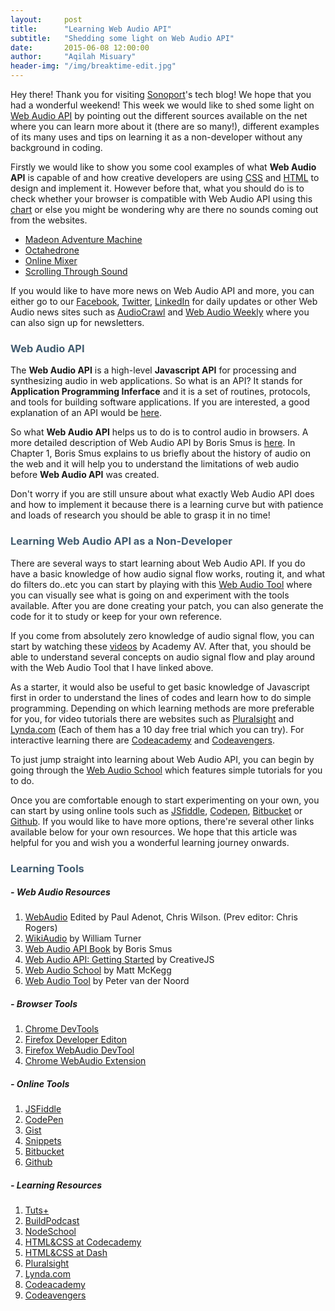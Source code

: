 ```yaml
---
layout:     post
title:      "Learning Web Audio API"
subtitle:   "Shedding some light on Web Audio API"
date:       2015-06-08 12:00:00
author:     "Aqilah Misuary"
header-img: "/img/breaktime-edit.jpg"
---
```


Hey there! Thank you for visiting [Sonoport](http://sonoport.com/)'s tech blog! We hope that you had a wonderful weekend! This week we would like to shed some light on [Web Audio API](http://webaudio.github.io/web-audio-api/) by pointing out the different sources available on the net where you can learn more about it (there are so many!), different examples of its many uses and tips on learning it as a non-developer without any background in coding.

Firstly we would like to show you some cool examples of what **Web Audio API** is capable of and how creative developers are using [CSS](https://developer.mozilla.org/en-US/docs/Web/CSS) and [HTML](https://developer.mozilla.org/en-US/docs/Web/HTML) to design and implement it. However before that, what you should do is to check whether your browser is compatible with Web Audio API using this [chart](http://caniuse.com/#feat=audio-api) or else you might be wondering why are there no sounds coming out from the websites.

- [Madeon Adventure Machine](http://www.madeon.fr/adventuremachine/)
- [Octahedrone](http://zya.github.io/octahedrone/#_=_)
- [Online Mixer](http://kevvv.in/mix/#47p1w)
- [Scrolling Through Sound](http://zya.github.io/scrollsound/)

If you would like to have more news on Web Audio API and more, you can either go to our [Facebook](https://www.facebook.com/sonoport), [Twitter](https://twitter.com/sonoport), [LinkedIn](https://www.linkedin.com/company/sonoport-asia-pte-ltd) for daily updates or other Web Audio news sites such as [AudioCrawl](http://audiocrawl.co/) and [Web Audio Weekly](http://blog.chrislowis.co.uk/waw.html) where you can also sign up for newsletters.

<h3><span style="color:#425C70">Web Audio API</span></h3>

The **Web Audio API** is a high-level **Javascript API** for processing and synthesizing audio in web applications. So what is an API? It stands for **Application Programming Inferface** and it is a set of routines, protocols, and tools for building software applications. If you are interested, a good explanation of an API would be [here](http://www.makeuseof.com/tag/api-good-technology-explained/). 

So what **Web Audio API** helps us to do is to control audio in browsers. A more detailed description of Web Audio API by Boris Smus is [here](http://www.html5rocks.com/en/tutorials/webaudio/intro/). In Chapter 1, Boris Smus explains to us briefly about the history of audio on the web and it will help you to understand the limitations of web audio before **Web Audio API** was created.

Don't worry if you are still unsure about what exactly Web Audio API does and how to implement it because there is a learning curve but with patience and loads of research you should be able to grasp it in no time!

### <span style="color:#425C70">Learning Web Audio API as a Non-Developer</span>

There are several ways to start learning about Web Audio API. If you do have a basic knowledge of how audio signal flow works, routing it, and what do filters do..etc you can start by playing with this [Web Audio Tool](http://www.webaudiotool.com/) where you can visually see what is going on and experiment with the tools available. After you are done creating your patch, you can also generate the code for it to study or keep for your own reference.

If you come from absolutely zero knowledge of audio signal flow, you can start by watching these [videos](https://www.youtube.com/watch?v=w-v75Mgh9dA&list=PLRwSxn6RVkVIM9443VFgYHNkYuqbmEakk) by Academy AV. After that, you should be able to understand several concepts on audio signal flow and play around with the Web Audio Tool that I have linked above.

As a starter, it would also be useful to get basic knowledge of Javascript first in order to understand the lines of codes and learn how to do simple programming. Depending on which learning methods are more preferable for you, for video tutorials there are websites such as [Pluralsight](http://www.pluralsight.com/) and [Lynda.com](http://www.lynda.com/default.aspx) (Each of them has a 10 day free trial which you can try). For interactive learning there are [Codeacademy](http://www.codecademy.com/) and [Codeavengers](http://www.codeavengers.com/).

To just jump straight into learning about Web Audio API, you can begin by going through the [Web Audio School](http://mmckegg.github.io/web-audio-school/) which features simple tutorials for you to do. 

Once you are comfortable enough to start experimenting on your own, you can start by using online tools such as [JSfiddle](http://jsfiddle.net/), [Codepen](Codepen.io), [Bitbucket](https://bitbucket.org/) or [Github](https://github.com/). If you would like to have more options, there're several other links available below for your own resources. We hope that this article was helpful for you and wish you a wonderful learning journey onwards.

### <span style="color:#425C70">Learning Tools</span>

##### - Web Audio Resources

1. [WebAudio](http://webaudio.github.io/web-audio-api/) Edited by Paul Adenot, Chris Wilson. (Prev editor: Chris Rogers)
2. [WikiAudio](http://en.wikiaudio.org/Main_Page) by William Turner
3. [Web Audio API Book](http://www.html5rocks.com/en/tutorials/webaudio/intro/) by Boris Smus
4. [Web Audio API: Getting Started](http://creativejs.com/resources/web-audio-api-getting-started/) by CreativeJS
5. [Web Audio School](http://mmckegg.github.io/web-audio-school/) by Matt McKegg
6. [Web Audio Tool](http://www.webaudiotool.com/) by Peter van der Noord

##### - Browser Tools

1. [Chrome DevTools](https://developer.chrome.com/devtools)
2. [Firefox Developer Editon](https://www.mozilla.org/en-US/firefox/developer/)
3. [Firefox WebAudio DevTool](https://developer.mozilla.org/en/docs/Tools/Web_Audio_Editor)
4. [Chrome WebAudio Extension](https://github.com/spite/WebAudioExtension/)

##### - Online Tools

1. [JSFiddle](http://jsfiddle.net/)
2. [CodePen](http://codepen.io/)
3. [Gist](https://gist.github.com/)
4. [Snippets](https://bitbucket.org/snippets)
5. [Bitbucket](https://bitbucket.org/)
6. [Github](https://github.com/)

##### - Learning Resources

1. [Tuts+](http://code.tutsplus.com/categories/web-development)
2. [BuildPodcast](http://build-podcast.com/)
3. [NodeSchool](http://nodeschool.io/)
4. [HTML&CSS at Codecademy](http://www.codecademy.com/tracks/web)
5. [HTML&CSS at Dash](https://dash.generalassemb.ly/)
6. [Pluralsight](http://www.pluralsight.com/)
7. [Lynda.com](http://www.lynda.com/default.aspx)
8. [Codeacademy](http://www.codecademy.com/)
9. [Codeavengers](http://www.codeavengers.com/)

